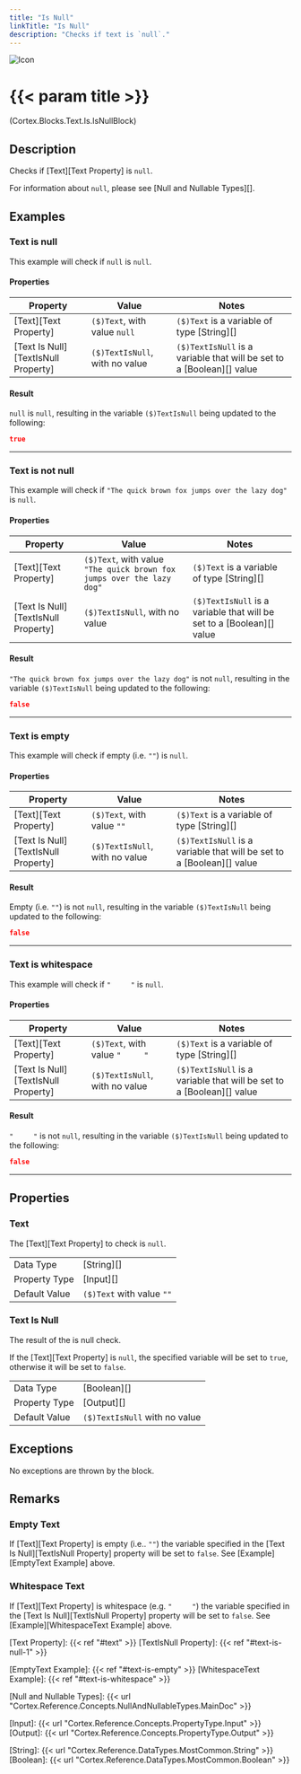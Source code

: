 ```yaml
---
title: "Is Null"
linkTitle: "Is Null"
description: "Checks if text is `null`."
---
```


![Icon](/blocks/text-is-block-icon.png)

# {{< param title >}}

<p class="namespace">(Cortex.Blocks.Text.Is.IsNullBlock)</p>

## Description

Checks if [Text][Text Property] is `null`.

For information about `null`, please see [Null and Nullable Types][].

## Examples

### Text is null

This example will check if `null` is `null`.

#### Properties

| Property           | Value                     | Notes                                    |
|--------------------|---------------------------|------------------------------------------|
| [Text][Text Property] | `($)Text`, with value `null` | `($)Text` is a variable of type [String][] |
| [Text Is Null][TextIsNull Property] | `($)TextIsNull`, with no value | `($)TextIsNull` is a variable that will be set to a [Boolean][] value |

#### Result

`null` is `null`, resulting in the variable `($)TextIsNull` being updated to the following:

```json
true
```

***

### Text is not null

This example will check if `"The quick brown fox jumps over the lazy dog"` is `null`.

#### Properties

| Property           | Value                     | Notes                                    |
|--------------------|---------------------------|------------------------------------------|
| [Text][Text Property] | `($)Text`, with value `"The quick brown fox jumps over the lazy dog"` | `($)Text` is a variable of type [String][] |
| [Text Is Null][TextIsNull Property] | `($)TextIsNull`, with no value | `($)TextIsNull` is a variable that will be set to a [Boolean][] value |

#### Result

`"The quick brown fox jumps over the lazy dog"` is not `null`, resulting in the variable `($)TextIsNull` being updated to the following:

```json
false
```

***

### Text is empty

This example will check if empty (i.e. `""`) is `null`.

#### Properties

| Property           | Value                     | Notes                                    |
|--------------------|---------------------------|------------------------------------------|
| [Text][Text Property] | `($)Text`, with value `""` | `($)Text` is a variable of type [String][] |
| [Text Is Null][TextIsNull Property] | `($)TextIsNull`, with no value | `($)TextIsNull` is a variable that will be set to a [Boolean][] value |

#### Result

Empty (i.e. `""`) is not `null`, resulting in the variable `($)TextIsNull` being updated to the following:

```json
false
```

***

### Text is whitespace

This example will check if `"     "` is `null`.

#### Properties

| Property           | Value                     | Notes                                    |
|--------------------|---------------------------|------------------------------------------|
| [Text][Text Property] | `($)Text`, with value `"     "` | `($)Text` is a variable of type [String][] |
| [Text Is Null][TextIsNull Property] | `($)TextIsNull`, with no value | `($)TextIsNull` is a variable that will be set to a [Boolean][] value |

#### Result

`"     "` is not `null`, resulting in the variable `($)TextIsNull` being updated to the following:

```json
false
```

***

## Properties

### Text

The [Text][Text Property] to check is `null`.

| | |
|--------------------|---------------------------|
| Data Type | [String][] |
| Property Type | [Input][] |
| Default Value | `($)Text` with value `""` |

### Text Is Null

The result of the is null check.

If the [Text][Text Property] is `null`, the specified variable will be set to `true`, otherwise it will be set to `false`.

| | |
|--------------------|---------------------------|
| Data Type | [Boolean][] |
| Property Type | [Output][] |
| Default Value | `($)TextIsNull` with no value |

## Exceptions

No exceptions are thrown by the block.

## Remarks

### Empty Text

If [Text][Text Property] is empty (i.e.. `""`) the variable specified in the [Text Is Null][TextIsNull Property]  property will be set to `false`. See [Example][EmptyText Example] above.

### Whitespace Text

If [Text][Text Property] is whitespace (e.g. `"     "`) the variable specified in the [Text Is Null][TextIsNull Property] property will be set to `false`. See [Example][WhitespaceText Example] above.

[Text Property]: {{< ref "#text" >}}
[TextIsNull Property]: {{< ref "#text-is-null-1" >}}

[EmptyText Example]: {{< ref "#text-is-empty" >}}
[WhitespaceText Example]: {{< ref "#text-is-whitespace" >}}

[Null and Nullable Types]: {{< url "Cortex.Reference.Concepts.NullAndNullableTypes.MainDoc" >}}

[Input]: {{< url "Cortex.Reference.Concepts.PropertyType.Input" >}}
[Output]: {{< url "Cortex.Reference.Concepts.PropertyType.Output" >}}

[String]: {{< url "Cortex.Reference.DataTypes.MostCommon.String" >}}
[Boolean]: {{< url "Cortex.Reference.DataTypes.MostCommon.Boolean" >}}
